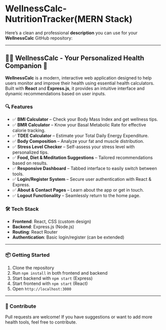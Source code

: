 # WellnessCalc-NutritionTracker(MERN Stack)
Here’s a clean and professional **description** you can use for your **WellnessCalc** GitHub repository:

---

## 🧘‍♀️ WellnessCalc - Your Personalized Health Companion 🧮

**WellnessCalc** is a modern, interactive web application designed to help users monitor and improve their health using essential health calculators. Built with **React** and **Express.js**, it provides an intuitive interface and dynamic recommendations based on user inputs.

### 🔍 Features

* ✅ **BMI Calculator** – Check your Body Mass Index and get wellness tips.
* ✅ **BMR Calculator** – Know your Basal Metabolic Rate for effective calorie tracking.
* ✅ **TDEE Calculator** – Estimate your Total Daily Energy Expenditure.
* ✅ **Body Composition** – Analyze your fat and muscle distribution.
* ✅ **Stress Level Checker** – Self-assess your stress level with personalized tips.
* ✅ **Food, Diet & Meditation Suggestions** – Tailored recommendations based on results.
* ✅ **Responsive Dashboard** – Tabbed interface to easily switch between tools.
* ✅ **Login/Register System** – Secure user authentication with React & Express.
* ✅ **About & Contact Pages** – Learn about the app or get in touch.
* ✅ **Logout Functionality** – Seamlessly return to the home page.

### 🛠️ Tech Stack

* **Frontend**: React, CSS (custom design)
* **Backend**: Express.js (Node.js)
* **Routing**: React Router
* **Authentication**: Basic login/register (can be extended)

---

### 📦 Getting Started

1. Clone the repository
2. Run `npm install` in both frontend and backend
3. Start backend with `npm start` (Express)
4. Start frontend with `npm start` (React)
5. Open `http://localhost:3000`

---

### 🙌 Contribute

Pull requests are welcome! If you have suggestions or want to add more health tools, feel free to contribute.


